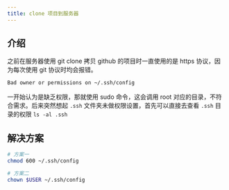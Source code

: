 ```yaml
---
title: clone 项目到服务器
---
```


## 介绍

之前在服务器使用 git clone 拷贝 github 的项目时一直使用的是 https 协议，因为每次使用 git 协议时均会报错。
```sh
Bad owner or permissions on ~/.ssh/config
```

一开始认为是缺乏权限，那就使用 sudo 命令，这会调用 root 对应的目录，不符合需求。后来突然想起 `.ssh` 文件夹未做权限设置，首先可以直接去查看 `.ssh` 目录的权限 `ls -al .ssh`

## 解决方案

```sh
# 方案一
chmod 600 ~/.ssh/config

# 方案二
chown $USER ~/.ssh/config
```